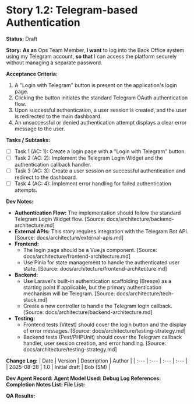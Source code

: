 # Story 1.2: Telegram-based Authentication

**Status:** Draft

**Story:**
**As an** Ops Team Member,
**I want** to log into the Back Office system using my Telegram account,
**so that** I can access the platform securely without managing a separate password.

**Acceptance Criteria:**
1.  A "Login with Telegram" button is present on the application's login page.
2.  Clicking the button initiates the standard Telegram OAuth authentication flow.
3.  Upon successful authentication, a user session is created, and the user is redirected to the main dashboard.
4.  An unsuccessful or denied authentication attempt displays a clear error message to the user.

**Tasks / Subtasks:**
- [ ] Task 1 (AC: 1): Create a login page with a "Login with Telegram" button.
- [ ] Task 2 (AC: 2): Implement the Telegram Login Widget and the authentication callback handler.
- [ ] Task 3 (AC: 3): Create a user session on successful authentication and redirect to the dashboard.
- [ ] Task 4 (AC: 4): Implement error handling for failed authentication attempts.

**Dev Notes:**
*   **Authentication Flow:** The implementation should follow the standard Telegram Login Widget flow. [Source: docs/architecture/backend-architecture.md]
*   **External APIs:** This story requires integration with the Telegram Bot API. [Source: docs/architecture/external-apis.md]
*   **Frontend:**
    *   The login page should be a Vue.js component. [Source: docs/architecture/frontend-architecture.md]
    *   Use Pinia for state management to handle the authenticated user state. [Source: docs/architecture/frontend-architecture.md]
*   **Backend:**
    *   Use Laravel's built-in authentication scaffolding (Breeze) as a starting point if applicable, but the primary authentication mechanism will be Telegram. [Source: docs/architecture/tech-stack.md]
    *   Create a new controller to handle the Telegram login callback. [Source: docs/architecture/backend-architecture.md]
*   **Testing:**
    *   Frontend tests (Vitest) should cover the login button and the display of error messages. [Source: docs/architecture/testing-strategy.md]
    *   Backend tests (Pest/PHPUnit) should cover the Telegram callback handler, user session creation, and error handling. [Source: docs/architecture/testing-strategy.md]

**Change Log:**
| Date | Version | Description | Author |
| :--- | :--- | :--- | :--- |
| 2025-08-28 | 1.0 | Initial draft | Bob (SM) |

**Dev Agent Record:**
**Agent Model Used:**
**Debug Log References:**
**Completion Notes List:**
**File List:**

**QA Results:**